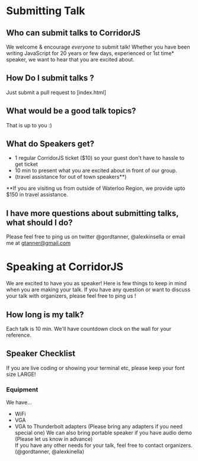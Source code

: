 # Submitting Talk

## Who can submit talks to CorridorJS
We welcome & encourage _everyone_ to submit talk!
Whether you have been writing JavaScript for 20 years or few days, experienced or 1st time* speaker, we want to hear that you are excited about.

## How Do I submit talks ?

Just submit a pull request to [index.html] 

## What would be a good talk topics?

That is up to you :)

## What do Speakers get?
- 1 regular CorridorJS ticket ($10) so your guest don't have to hassle to get ticket
- 10 min to present what you are excited about in front of our group.
- (travel assistance for out of town speakers**)

**If you are visiting us from outside of Waterloo Region, we provide upto $150 in travel assistance.

## I have more questions about submitting talks, what should I do?
Please feel free to ping us on twitter @gordtanner, @alexkinsella or email me at gtanner@gmail.com

# Speaking at CorridorJS
We are excited to have you as speaker! Here is few things to keep in mind when you are making your talk. If you have any question or want to discuss your talk with organizers, please feel free to ping us !

## How long is my talk?
Each talk is 10 min. We'll have countdown clock on the wall for your reference.

## Speaker Checklist

If you are live coding or showing your terminal etc, please keep your font size LARGE!

### Equipment
We have...
- WiFi
- VGA
- VGA to Thunderbolt adapters (Please bring any adapters if you need special one)
We can also bring portable speaker if you have audio demo (Please let us know in advance)  
If you have any other needs for your talk, feel free to contact organizers. (@gordtanner, @alexkinella)
